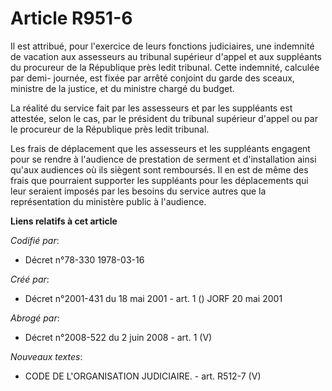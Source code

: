 # Article R951-6

Il est attribué, pour l'exercice de leurs fonctions judiciaires, une indemnité de vacation aux assesseurs au tribunal
supérieur d'appel et aux suppléants du procureur de la République près ledit tribunal. Cette indemnité, calculée par demi-
journée, est fixée par arrêté conjoint du garde des sceaux, ministre de la justice, et du ministre chargé du budget.

La réalité du service fait par les assesseurs et par les suppléants est attestée, selon le cas, par le président du tribunal
supérieur d'appel ou par le procureur de la République près ledit tribunal.

Les frais de déplacement que les assesseurs et les suppléants engagent pour se rendre à l'audience de prestation de serment
et d'installation ainsi qu'aux audiences où ils siègent sont remboursés. Il en est de même des frais que pourraient supporter
les suppléants pour les déplacements qui leur seraient imposés par les besoins du service autres que la représentation du
ministère public à l'audience.

**Liens relatifs à cet article**

_Codifié par_:

  - Décret n°78-330 1978-03-16

_Créé par_:

  - Décret n°2001-431 du 18 mai 2001 - art. 1 () JORF 20 mai 2001

_Abrogé par_:

  - Décret n°2008-522 du 2 juin 2008 - art. 1 (V)

_Nouveaux textes_:

  - CODE DE L'ORGANISATION JUDICIAIRE. - art. R512-7 (V)
